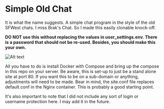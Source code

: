 
# Simple Old Chat

It is what the name suggests. A simple chat program in the style of the old SFWest chats.
I miss Brak's Chat. So I made this easily clonable knock-off.

**DO NOT use this without replacing the values in user_settings.env. There is a password that should not be re-used. Besides, you should make this your own.**

![Alt text](https://i.postimg.cc/Nfx9C5g5/Screenshot-20250928-215340.png "Image of this in action")

All you have to do is install Docker with Compose and bring up the compose in this repo on your server.
Be aware, this is set-up to just be a stand alone site at port 80. If you want this to be on a sub-domain or anything, adjustments will need to be made.
Bear in mind, the site.conf file replaces default.conf in the Nginx container. This is probably a good starting point.

It's also important to note that I did not include any sort of login or username protection here. I may add it in the future.
